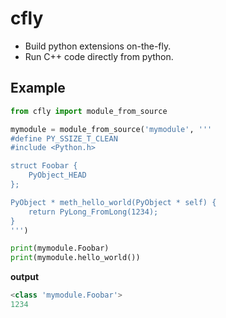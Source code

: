 # cfly

- Build python extensions on-the-fly.
- Run C++ code directly from python.

## Example

```py
from cfly import module_from_source

mymodule = module_from_source('mymodule', '''
#define PY_SSIZE_T_CLEAN
#include <Python.h>

struct Foobar {
    PyObject_HEAD
};

PyObject * meth_hello_world(PyObject * self) {
    return PyLong_FromLong(1234);
}
''')

print(mymodule.Foobar)
print(mymodule.hello_world())
```

**output**

```py
<class 'mymodule.Foobar'>
1234
```
